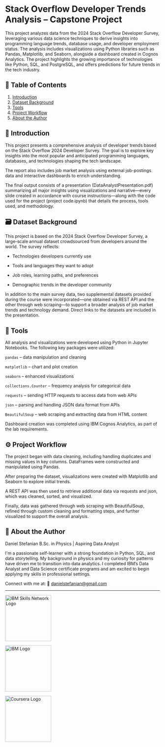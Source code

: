 # Stack Overflow Developer Trends Analysis – Capstone Project

This project analyzes data from the 2024 Stack Overflow Developer Survey, leveraging various data science techniques to derive insights into programming language trends, database usage, and developer employment status. The analysis includes visualizations using Python libraries such as Pandas, Matplotlib, and Seaborn, alongside a dashboard created in Cognos Analytics. The project highlights the growing importance of technologies like Python, SQL, and PostgreSQL, and offers predictions for future trends in the tech industry.

## 📑 Table of Contents
1. [Introduction](#-introduction)
2. [Dataset Background](#%EF%B8%8F-dataset-background)
3. [Tools](#-tools)
4. [Project Workflow](#%EF%B8%8F-project-workflow)
5. [About the Author](#-about-the-author)

## 📌 Introduction
This project presents a comprehensive analysis of developer trends based on the Stack Overflow 2024 Developer Survey. The goal is to explore key insights into the most popular and anticipated programming languages, databases, and technologies shaping the tech landscape. 

The report also includes job market analysis using external job-postings data and interactive dashboards to enrich understanding. 

The final output consists of a presentation (DataAnalystPresentation.pdf) summarizing all major insights using visualizations and narrative—every slide created in accordance with course instructions—along with the code used for the project (project code.ipynb) that details the process, tools used, and methodology.

## 🗃️ Dataset Background
This project is based on the 2024 Stack Overflow Developer Survey, a large-scale annual dataset crowdsourced from developers around the world. The survey reflects:

- Technologies developers currently use

- Tools and languages they want to adopt

- Job roles, learning paths, and preferences

- Demographic trends in the developer community

In addition to the main survey data, two supplemental datasets provided during the course were incorporated—one obtained via REST API and the other through web scraping—to support a broader analysis of job market trends and technology demand. Direct links to the datasets are included in the presentation.

## 🧰 Tools
All analysis and visualizations were developed using Python in Jupyter Notebooks. The following key packages were utilized:

`pandas` – data manipulation and cleaning

`matplotlib` – chart and plot creation

`seaborn` – enhanced visualizations

`collections.Counter` – frequency analysis for categorical data

`requests` – sending HTTP requests to access data from web APIs

`json` – parsing and handling JSON data format from APIs

`BeautifulSoup` – web scraping and extracting data from HTML content

Dashboard creation was completed using IBM Cognos Analytics, as part of the lab requirements.

## ⚙️ Project Workflow
The project began with data cleaning, including handling duplicates and missing values in key columns. DataFrames were constructed and manipulated using Pandas. 

After preparing the dataset, visualizations were created with Matplotlib and Seaborn to explore initial trends. 

A REST API was then used to retrieve additional data via requests and json, which was cleaned, sorted, and visualized. 

Finally, data was gathered through web scraping with BeautifulSoup, refined through custom cleaning and formatting steps, and further visualized to support the overall analysis.

## 👤 About the Author
Daniel Stefanian
B.Sc. in Physics | Aspiring Data Analyst

I'm a passionate self-learner with a strong foundation in Python, SQL, and data storytelling. My background in physics and my curiosity for patterns have driven me to transition into data analytics. I completed IBM’s Data Analyst and Data Science certificate programs and am excited to begin applying my skills in professional settings.

Connect with me at:
📧 danielstefanian@gmail.com
___
<p align="left">
    <img src="https://skills.network/logos/SN_web_lightmode.png" alt="IBM Skills Network Logo" width="150" height="150"/>
</p>

<p align="left">
    <img src="https://cdn.worldvectorlogo.com/logos/ibm.svg" alt="IBM Logo" width="150" height="150"/>
</p>

<p align="left">
    <img src="https://upload.wikimedia.org/wikipedia/commons/thumb/5/5f/Coursera_logo_%282020%29.svg/2560px-Coursera_logo_%282020%29.svg.png" alt="Coursera Logo" width="150" height="150"/>
</p>
